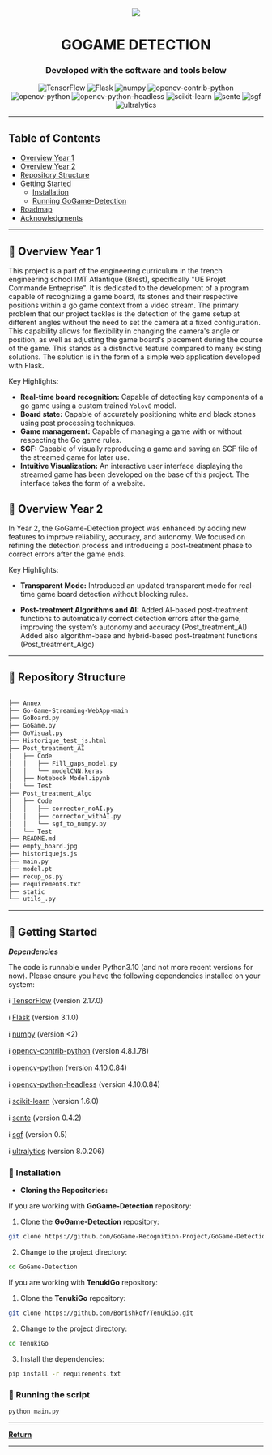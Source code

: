 <div align="center">
    <img src="static/GoStreamLogoTitleRight.png">
    <h1>GOGAME DETECTION</h1>

<h3>Developed with the software and tools below</h3>
<p align="center">
    <img src="https://img.shields.io/badge/TensorFlow-2.17.0-FF6F00?style=flat-square&logo=TensorFlow&logoColor=white" alt="TensorFlow" />
    <img src="https://img.shields.io/badge/Flask-3.1.0-000000?style=flat-square&logo=Flask&logoColor=white" alt="Flask" />
    <img src="https://img.shields.io/badge/numpy-<2-013243?style=flat-square&logo=numpy&logoColor=white" alt="numpy" />
    <img src="https://img.shields.io/badge/opencv--contrib--python-4.8.1.78-blue?style=flat-square&logo=opencv" alt="opencv-contrib-python" />
    <img src="https://img.shields.io/badge/opencv--python-4.10.0.84-blue?style=flat-square&logo=opencv" alt="opencv-python" />
    <img src="https://img.shields.io/badge/opencv--python--headless-4.10.0.84-blue?style=flat-square&logo=opencv" alt="opencv-python-headless" />
    <img src="https://img.shields.io/badge/scikit--learn-1.6.0-orange?style=flat-square&logo=scikit-learn" alt="scikit-learn" />
    <img src="https://img.shields.io/badge/sente-0.4.2-yellow?style=flat-square&logoColor=white" alt="sente" />
    <img src="https://img.shields.io/badge/sgf-0.5-yellow?style=flat-square&logoColor=white" alt="sgf" />
    <img src="https://img.shields.io/badge/ultralytics-8.0.206-brightgreen?style=flat-square&logoColor=white" alt="ultralytics" />
</p>
</div>

---

## Table of Contents
- [Overview Year 1](#-overview-year-1)
- [Overview Year 2](#-overview-year-2)
- [Repository Structure](#repository-structure)
- [Getting Started](#getting-started)
    - [Installation](#installation)
    - [Running GoGame-Detection](#running-gogame-detection)
- [Roadmap](#roadmap)
- [Acknowledgments](#acknowledgments)


---


## 📍 Overview Year 1

This project is a part of the engineering curriculum in the french engineering school IMT Atlantique (Brest), specifically "UE Projet Commande Entreprise".
It is dedicated to the development of a program capable of recognizing a game board, its stones and their respective positions within a go game context from a video stream.
The primary problem that our project tackles is the detection of the game setup at different angles without the need to set the camera at a fixed configuration. This capability allows for flexibility in changing the camera's angle or position, as well as adjusting the game board's placement during the course of the game. This stands as a distinctive feature compared to many existing solutions. The solution is in the form of a simple web application developed with Flask.


Key Highlights:
- **Real-time board recognition:** Capable of detecting key components of a go game using a custom trained `Yolov8` model.
- **Board state:** Capable of accurately positioning white and black stones using post processing techniques.
- **Game management:** Capable of managing a game with or without respecting the Go game rules.
- **SGF:**  Capable of visually reproducing a game and saving an SGF file of the streamed game for later use. 
- **Intuitive Visualization:** An interactive user interface displaying the streamed game has been developed on the base of this project. The interface takes the form of a website.

## 📍 Overview Year 2

In Year 2, the GoGame-Detection project was enhanced by adding new features to improve reliability, accuracy, and autonomy. We focused on refining the detection process and introducing a post-treatment phase to correct errors after the game ends.

Key Highlights:
- **Transparent Mode:**
Introduced an updated transparent mode for real-time game board detection without blocking rules.

- **Post-treatment Algorithms and AI:**
Added AI-based post-treatment functions to automatically correct detection errors after the game, improving the system’s autonomy and accuracy (Post_treatment_AI)
Added also algorithm-base and hybrid-based post-treatment functions
(Post_treatment_Algo)

---

## 📂 Repository Structure

```sh

├── Annex
├── Go-Game-Streaming-WebApp-main
├── GoBoard.py
├── GoGame.py
├── GoVisual.py
├── Historique_test_js.html
├── Post_treatment_AI
│   ├── Code
│   │   ├── Fill_gaps_model.py
│   │   └── modelCNN.keras
│   ├── Notebook Model.ipynb
│   └── Test
├── Post_treatment_Algo
│   ├── Code
│   │   ├── corrector_noAI.py
│   │   ├── corrector_withAI.py
│   │   └── sgf_to_numpy.py
│   └── Test
├── README.md
├── empty_board.jpg
├── historiquejs.js
├── main.py
├── model.pt
├── recup_os.py
├── requirements.txt
├── static
└── utils_.py

```

---

## 🚀 Getting Started

***Dependencies***

The code is runnable under Python3.10 (and not more recent versions for now).
Please ensure you have the following dependencies installed on your system:

ℹ️ [TensorFlow](https://pypi.org/project/tensorflow/) (version 2.17.0)

ℹ️ [Flask](https://pypi.org/project/Flask/) (version 3.1.0)

ℹ️ [numpy](https://pypi.org/project/numpy/) (version <2)

ℹ️ [opencv-contrib-python](https://pypi.org/project/opencv-contrib-python/) (version 4.8.1.78)

ℹ️ [opencv-python](https://pypi.org/project/opencv-python/) (version 4.10.0.84)

ℹ️ [opencv-python-headless](https://pypi.org/project/opencv-python-headless/) (version 4.10.0.84)

ℹ️ [scikit-learn](https://scikit-learn.org/stable/install.html) (version 1.6.0)

ℹ️ [sente](https://pypi.org/project/sente/) (version 0.4.2)

ℹ️ [sgf](https://pypi.org/project/sgf/) (version 0.5)

ℹ️ [ultralytics](https://pypi.org/project/ultralytics/) (version 8.0.206)

### 🔧 Installation

- **Cloning the Repositories:**

If you are working with **GoGame-Detection** repository:

1. Clone the **GoGame-Detection** repository:
```sh
git clone https://github.com/GoGame-Recognition-Project/GoGame-Detection.git
```

2. Change to the project directory:
```sh
cd GoGame-Detection
```    

If you are working with **TenukiGo** repository:

1. Clone the **TenukiGo** repository:
```sh
git clone https://github.com/Borishkof/TenukiGo.git
```

2. Change to the project directory:
```sh
cd TenukiGo
```    


3. Install the dependencies:
```sh
pip install -r requirements.txt
```


### 🤖 Running the script

```sh
python main.py
```

---


[**Return**](#Top)

---
